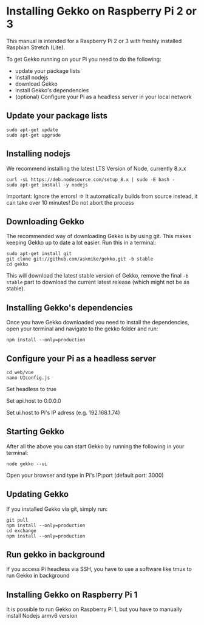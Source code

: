 # Installing Gekko on Raspberry Pi 2 or 3

This manual is intended for a Raspberry Pi 2 or 3 with freshly installed Raspbian Stretch (Lite).

To get Gekko running on your Pi you need to do the following:

- update your package lists
- install nodejs
- download Gekko
- install Gekko's dependencies
- (optional) Configure your Pi as a headless server in your local network

## Update your package lists

    sudo apt-get update
    sudo apt-get upgrade

## Installing nodejs

We recommend installing the latest LTS Version of Node, currently 8.x.x

    curl -sL https://deb.nodesource.com/setup_8.x | sudo -E bash -
    sudo apt-get install -y nodejs

Important: Ignore the errors! 
=> It automatically builds from source instead, it can take over 10 minutes! Do not abort the process

## Downloading Gekko

The recommended way of downloading Gekko is by using git. This makes keeping Gekko up to date a lot easier. Run this in a terminal:

  	sudo apt-get install git
    git clone git://github.com/askmike/gekko.git -b stable
    cd gekko

This will download the latest stable version of Gekko, remove the final `-b stable` part to download the current latest release (which might not be as stable).

## Installing Gekko's dependencies

Once you have Gekko downloaded you need to install the dependencies, open your terminal and navigate to the gekko folder and run:

    npm install --only=production
	
## Configure your Pi as a headless server

    cd web/vue
    nano UIconfig.js

Set headless to true

Set api.host to 0.0.0.0

Set ui.host to Pi's IP adress (e.g. 192.168.1.74)

## Starting Gekko

After all the above you can start Gekko by running the following in your terminal:

    node gekko --ui
	
Open your browser and type in Pi's IP:port (default port: 3000)

## Updating Gekko

If you installed Gekko via git, simply run:

    git pull
    npm install --only=production
    cd exchange
    npm install --only=production

## Run gekko in background 
If you access Pi headless via SSH, you have to use a software like tmux to run Gekko in background

## Installing Gekko on Raspberry Pi 1
It is possible to run Gekko on Raspberry Pi 1, but you have to manually install Nodejs armv6 version
